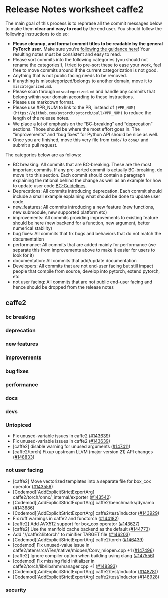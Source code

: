 
# Release Notes worksheet caffe2

The main goal of this process is to rephrase all the commit messages below to make them **clear and easy to read** by the end user. You should follow the following instructions to do so:

* **Please cleanup, and format commit titles to be readable by the general PyTorch user.** Make sure you're [following the guidance here](https://docs.google.com/document/d/14OmgGBr1w6gl1VO47GGGdwrIaUNr92DFhQbY_NEk8mQ/edit)! Your resulting notes must be consistent and easy to read.
* Please sort commits into the following categories (you should not rename the categories!), I tried to pre-sort these to ease your work, feel free to move commits around if the current categorization is not good.
* Anything that is not public facing needs to be removed.
* If anything is miscategorized/belongs to another domain, move it to `miscategorized.md`.
* Please scan through `miscategorized.md` and handle any commits that belong within your domain according to these instructions.
* Please use markdown format.
* Please use #PR_NUM to link to the PR, instead of `[#PR_NUM](https://github.com/pytorch/pytorch/pull/#PR_NUM)` to reduce the length of the release notes.
* We place a lot of emphasis on the “BC-breaking” and “deprecation” sections. Those should be where the most effort goes in. The “improvements” and “bug fixes” for Python API should be nice as well.
* Once you are finished, move this very file from `todo/` to `done/` and submit a pull request.

The categories below are as follows:

* BC breaking: All commits that are BC-breaking. These are the most important commits. If any pre-sorted commit is actually BC-breaking, do move it to this section. Each commit should contain a paragraph explaining the rational behind the change as well as an example for how to update user code [BC-Guidelines](https://docs.google.com/document/d/14OmgGBr1w6gl1VO47GGGdwrIaUNr92DFhQbY_NEk8mQ/edit#heading=h.a9htwgvvec1m).
* Deprecations: All commits introducing deprecation. Each commit should include a small example explaining what should be done to update user code.
* new_features: All commits introducing a new feature (new functions, new submodule, new supported platform etc)
* improvements: All commits providing improvements to existing feature should be here (new backend for a function, new argument, better numerical stability)
* bug fixes: All commits that fix bugs and behaviors that do not match the documentation
* performance: All commits that are added mainly for performance (we separate this from improvements above to make it easier for users to look for it)
* documentation: All commits that add/update documentation
* Developers: All commits that are not end-user facing but still impact people that compile from source, develop into pytorch, extend pytorch, etc
* not user facing: All commits that are not public end-user facing and hence should be dropped from the release notes

## caffe2
### bc breaking
### deprecation
### new features
### improvements
### bug fixes
### performance
### docs
### devs
### Untopiced
- Fix unused-variable issues in caffe2 ([#143639](https://github.com/pytorch/pytorch/pull/143639))
- Fix unused-variable issues in caffe2 ([#143639](https://github.com/pytorch/pytorch/pull/143639))
- [caffe2] disable warning for unused arguments ([#147411](https://github.com/pytorch/pytorch/pull/147411))
- [caffe2/torch] Fixup upstream LLVM (major version 21) API changes ([#148833](https://github.com/pytorch/pytorch/pull/148833))
### not user facing
- [caffe2] Move vectorized templates into a separate file for box_cox operator ([#143556](https://github.com/pytorch/pytorch/pull/143556))
- [Codemod][AddExplicitStrictExportArg] caffe2/torch/onnx/_internal/exporter ([#143542](https://github.com/pytorch/pytorch/pull/143542))
- [Codemod][AddExplicitStrictExportArg] caffe2/benchmarks/dynamo ([#143686](https://github.com/pytorch/pytorch/pull/143686))
- [Codemod][AddExplicitStrictExportArg] caffe2/test/inductor ([#143929](https://github.com/pytorch/pytorch/pull/143929))
- Fix ruff warnings in caffe2 and functorch ([#144182](https://github.com/pytorch/pytorch/pull/144182))
- [caffe2] Add AVX512 support for box_cox operator ([#143627](https://github.com/pytorch/pytorch/pull/143627))
- [caffe2] Use the manifold cache backend as the default ([#144773](https://github.com/pytorch/pytorch/pull/144773))
- Add "//caffe2:libtorch"  to minifier TARGET file ([#146203](https://github.com/pytorch/pytorch/pull/146203))
- [Codemod][AddExplicitStrictExportArg] caffe2/torch ([#146439](https://github.com/pytorch/pytorch/pull/146439))
- [codemod] Fix unused-value issue in caffe2/aten/src/ATen/native/miopen/Conv_miopen.cpp +1 ([#147496](https://github.com/pytorch/pytorch/pull/147496))
- [caffe2] Ignore compiler option when building using clang ([#147556](https://github.com/pytorch/pytorch/pull/147556))
- [codemod] Fix missing field initializer in caffe2/torch/lib/libshm/manager.cpp +1 ([#148393](https://github.com/pytorch/pytorch/pull/148393))
- [Codemod][AddExplicitStrictExportArg] caffe2/test/inductor ([#148781](https://github.com/pytorch/pytorch/pull/148781))
- [Codemod][AddExplicitStrictExportArg] caffe2/test/inductor ([#148928](https://github.com/pytorch/pytorch/pull/148928))
### security
